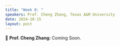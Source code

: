 ```yaml
---
title: "Week 8: "
speakers: Prof. Cheng Zhang, Texas A&M University
date: 2024-10-15
layout: post
---
```


💬 **Prof. Cheng Zhang:** Coming Soon.